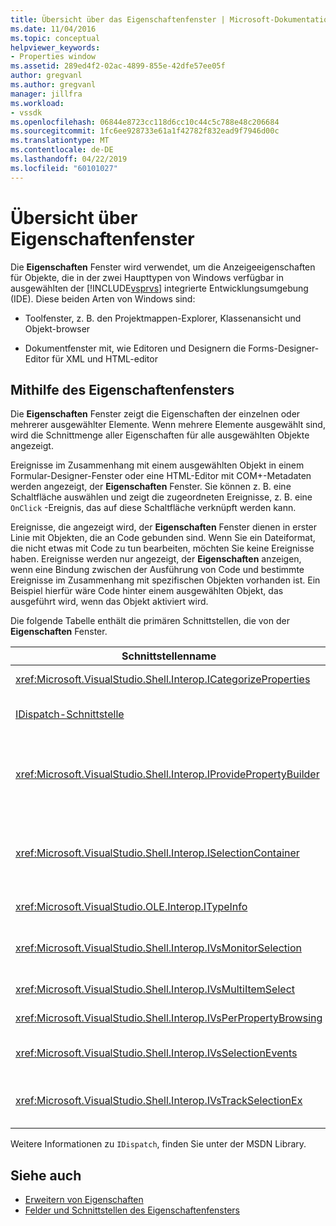```yaml
---
title: Übersicht über das Eigenschaftenfenster | Microsoft-Dokumentation
ms.date: 11/04/2016
ms.topic: conceptual
helpviewer_keywords:
- Properties window
ms.assetid: 289ed4f2-02ac-4899-855e-42dfe57ee05f
author: gregvanl
ms.author: gregvanl
manager: jillfra
ms.workload:
- vssdk
ms.openlocfilehash: 06844e8723cc118d6cc10c44c5c788e48c206684
ms.sourcegitcommit: 1fc6ee928733e61a1f42782f832ead9f7946d00c
ms.translationtype: MT
ms.contentlocale: de-DE
ms.lasthandoff: 04/22/2019
ms.locfileid: "60101027"
---
```

# <a name="properties-window-overview"></a>Übersicht über Eigenschaftenfenster
Die **Eigenschaften** Fenster wird verwendet, um die Anzeigeeigenschaften für Objekte, die in der zwei Haupttypen von Windows verfügbar in ausgewählten der [!INCLUDE[vsprvs](../../code-quality/includes/vsprvs_md.md)] integrierte Entwicklungsumgebung (IDE). Diese beiden Arten von Windows sind:

- Toolfenster, z. B. den Projektmappen-Explorer, Klassenansicht und Objekt-browser

- Dokumentfenster mit, wie Editoren und Designern die Forms-Designer-Editor für XML und HTML-editor

## <a name="using-the-properties-window"></a>Mithilfe des Eigenschaftenfensters
 Die **Eigenschaften** Fenster zeigt die Eigenschaften der einzelnen oder mehrerer ausgewählter Elemente. Wenn mehrere Elemente ausgewählt sind, wird die Schnittmenge aller Eigenschaften für alle ausgewählten Objekte angezeigt.

 Ereignisse im Zusammenhang mit einem ausgewählten Objekt in einem Formular-Designer-Fenster oder eine HTML-Editor mit COM+-Metadaten werden angezeigt, der **Eigenschaften** Fenster. Sie können z. B. eine Schaltfläche auswählen und zeigt die zugeordneten Ereignisse, z. B. eine `OnClick` -Ereignis, das auf diese Schaltfläche verknüpft werden kann.

 Ereignisse, die angezeigt wird, der **Eigenschaften** Fenster dienen in erster Linie mit Objekten, die an Code gebunden sind. Wenn Sie ein Dateiformat, die nicht etwas mit Code zu tun bearbeiten, möchten Sie keine Ereignisse haben. Ereignisse werden nur angezeigt, der **Eigenschaften** anzeigen, wenn eine Bindung zwischen der Ausführung von Code und bestimmte Ereignisse im Zusammenhang mit spezifischen Objekten vorhanden ist. Ein Beispiel hierfür wäre Code hinter einem ausgewählten Objekt, das ausgeführt wird, wenn das Objekt aktiviert wird.

 Die folgende Tabelle enthält die primären Schnittstellen, die von der **Eigenschaften** Fenster.

|Schnittstellenname|Beschreibung|
|--------------------|-----------------|
|<xref:Microsoft.VisualStudio.Shell.Interop.ICategorizeProperties>|Enthält eine Liste der Kategorien für die **Eigenschaften** Fenster und ordnet jede Eigenschaft zu einer Kategorie.|
|[IDispatch-Schnittstelle](/previous-versions/windows/desktop/api/oaidl/nn-oaidl-idispatch)|Macht Methoden und Eigenschaften für die Programmierung von Tools und andere Anwendungen, die Unterstützung der Automatisierung des Objekts.|
|<xref:Microsoft.VisualStudio.Shell.Interop.IProvidePropertyBuilder>|Stellt mit den Auslassungspunkten (...)-Schaltflächen namens *Generatoren* öffnen, die Sie modalen Dialogfeldern, die durch das Objekt selbst implementiert. Verwendet, wenn ein Wert vom Benutzer in einem Textfeld einfach nicht typisiert ist. Beispielsweise kann verwendet werden, um ein Farbwähler zu öffnen, der den RGB-Wert für Sie bestimmt.|
|<xref:Microsoft.VisualStudio.Shell.Interop.ISelectionContainer>|Bietet Zugriff auf Objekte, die zum Aktualisieren von Informationen in den **Eigenschaften** Fenster. <xref:Microsoft.VisualStudio.Shell.Interop.ISelectionContainer> wird von VSPackages für jedes Fenster implementiert, auswählbaren Objekte mit verwandten Eigenschaften, die angezeigt werden enthält.|
|<xref:Microsoft.VisualStudio.OLE.Interop.ITypeInfo>|Enthält Informationen zu den Typ eines Objekts, z. B. Methoden einer Schnittstelle und Felder einer Struktur.|
|<xref:Microsoft.VisualStudio.Shell.Interop.IVsMonitorSelection>|Ermöglicht VSPackages Auswahlereignisse zu empfangen und Informationen über die aktuelle Projekthierarchie, Element, Elementwert und den befehlsbenutzeroberflächenkontext abzurufen.|
|<xref:Microsoft.VisualStudio.Shell.Interop.IVsMultiItemSelect>|Stellt die Umgebung mit Zugriff auf die Mehrfachauswahl bereit.|
|<xref:Microsoft.VisualStudio.Shell.Interop.IVsPerPropertyBrowsing>|Zur Bereitstellung von lokalisierter Namen für einige Eigenschaften angezeigt, der **Eigenschaften** Fenster.|
|<xref:Microsoft.VisualStudio.Shell.Interop.IVsSelectionEvents>|Benachrichtigt registrierte VSPackages über Änderungen an der aktuellen Auswahl, der Wert des Elements oder der befehlsbenutzeroberflächenkontext.|
|<xref:Microsoft.VisualStudio.Shell.Interop.IVsTrackSelectionEx>|Benachrichtigt die Umgebung über eine Änderung in der aktuellen Auswahl, und ermöglicht den Zugriff auf die Hierarchie und Element-Informationen, die im Zusammenhang mit der neuen Auswahl.|

 Weitere Informationen zu `IDispatch`, finden Sie unter der MSDN Library.

## <a name="see-also"></a>Siehe auch
- [Erweitern von Eigenschaften](../../extensibility/internals/extending-properties.md)
- [Felder und Schnittstellen des Eigenschaftenfensters](../../extensibility/internals/properties-window-fields-and-interfaces.md)